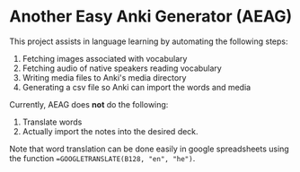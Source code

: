 # Another Easy Anki Generator (AEAG)

This project assists in language learning by automating the following steps:

1) Fetching images associated with vocabulary
1) Fetching audio of native speakers reading vocabulary
1) Writing media files to Anki's media directory
1) Generating a csv file so Anki can import the words and media

Currently, AEAG does **not** do the following:

1) Translate words
1) Actually import the notes into the desired deck.

Note that word translation can be done easily in google spreadsheets using the function `=GOOGLETRANSLATE(B128, "en", "he")`.